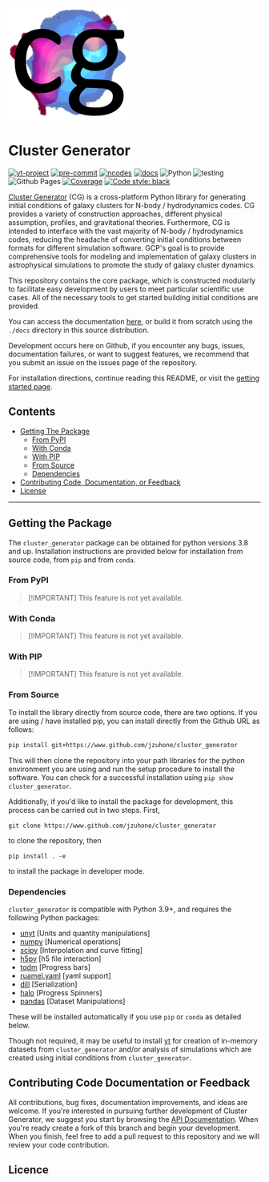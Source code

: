 ![logo](/docs/source/_images/cluster_generator_logo.png)

# Cluster Generator

[![yt-project](https://img.shields.io/static/v1?label=%22works%20with%22&message=%22yt%22&color=%22blueviolet%22)](https://yt-project.org)
[![pre-commit](https://img.shields.io/badge/pre--commit-enabled-brightgreen?logo=pre-commit)](https://github.com/pre-commit/pre-commit)
[![ncodes](https://img.shields.io/static/v1?label=%22Implemented%20Sim.%20Codes%22&message=%227%22&color=%22red%22)](https://jzuhone.github.io/cluster_generator/build/html/codes.html)
[![docs](https://img.shields.io/badge/docs-latest-brightgreen.svg)](https://zjuhone.github.io/cluster_generator)
![Python](https://img.shields.io/badge/Python_support-3.9+-orange.svg)
![testing](https://github.com/jzuhone/cluster_generator/actions/workflows/build-test.yml/badge.svg)
![Github Pages](https://github.com/Jzuhone/cluster_generator/actions/workflows/build-docs.yml/badge.svg)
[![Coverage](https://coveralls.io/repos/github/Eliza-Diggins/cluster_generator/badge.svg?branch=master)](https://coveralls.io/github/Eliza-Diggins/cluster_generator)
[![Code style: black](https://img.shields.io/badge/code%20style-black-000000.svg)](https://github.com/psf/black)

[Cluster Generator](https://jzuhone.github.io/cluster_generator) (CG) is a cross-platform Python library for generating initial conditions of galaxy clusters for N-body / hydrodynamics codes.
CG provides a variety of construction approaches, different physical assumption, profiles, and gravitational theories. Furthermore, CG is intended to interface with
the vast majority of N-body / hydrodynamics codes, reducing the headache of converting initial conditions between formats for different simulation software. GCP's goal is to provide
comprehensive tools for modeling and implementation of galaxy clusters in astrophysical simulations to promote the study of galaxy cluster dynamics.

This repository contains the core package, which is constructed modularly to facilitate easy development by users to meet particular scientific use cases. All of the
necessary tools to get started building initial conditions are provided.

You can access the documentation [here](http:jzuhone.github.io/cluster_generator), or build it from scratch using the `./docs` directory in this source distribution.

Development occurs here on Github, if you encounter any bugs, issues, documentation failures, or want to suggest features, we recommend that you submit an issue on
the issues page of the repository.

For installation directions, continue reading this README, or visit the [getting started page](https://jzuhone.github.io/cluster_generator/build/html/Getting_Started.html).

## Contents

- [Getting The Package](#getting-the-package)
  - [From PyPI](#from-pypi)
  - [With Conda](#with-conda)
  - [With PIP](#with-pip)
  - [From Source](#from-source)
  - [Dependencies](#dependencies)
- [Contributing Code, Documentation, or Feedback](#contributing-code-documentation-or-feedback)
- [License](#licence)

______________________________________________________________________

## Getting the Package

The `cluster_generator` package can be obtained for python versions 3.8 and up. Installation instructions are provided
below for installation from source code, from `pip` and from `conda`.

### From PyPI

> \[!IMPORTANT\]
> This feature is not yet available.

### With Conda

> \[!IMPORTANT\]
> This feature is not yet available.

### With PIP

> \[!IMPORTANT\]
> This feature is not yet available.

### From Source

To install the library directly from source code, there are two options. If you are using / have installed pip, you can
install directly from the Github URL as follows:

```bash
pip install git+https://www.github.com/jzuhone/cluster_generator
```

This will then clone the repository into your path libraries for the python environment you are using and run the setup procedure to install
the software. You can check for a successful installation using `pip show cluster_generator`.

Additionally, if you'd like to install the package for development, this process can be carried out in two steps. First,

```
git clone https://www.github.com/jzuhone/cluster_generator
```

to clone the repository, then

```
pip install . -e
```

to install the package in developer mode.

### Dependencies

`cluster_generator` is compatible with Python 3.9+, and requires the following
Python packages:

- [unyt](http://unyt.readthedocs.org%3E) \[Units and quantity manipulations\]
- [numpy](http://www.numpy.org) \[Numerical operations\]
- [scipy](http://www.scipy.org) \[Interpolation and curve fitting\]
- [h5py](http://www.h5py.org%3E) \[h5 file interaction\]
- [tqdm](https://tqdm.github.io) \[Progress bars\]
- [ruamel.yaml](https://yaml.readthedocs.io) \[yaml support\]
- [dill](https://github.com/uqfoundation/dill) \[Serialization\]
- [halo](https://github.com/manrajgrover/halo) \[Progress Spinners\]
- [pandas](https://github.com/pandas-dev/pandas) \[Dataset Manipulations\]

These will be installed automatically if you use `pip` or `conda` as detailed below.

Though not required, it may be useful to install [yt](https://yt-project.org)
for creation of in-memory datasets from `cluster_generator` and/or analysis of
simulations which are created using initial conditions from
`cluster_generator`.

## Contributing Code Documentation or Feedback

All contributions, bug fixes, documentation improvements, and ideas are welcome. If you're interested in pursuing further development of
Cluster Generator, we suggest you start by browsing the [API Documentation](https://jzuhone.github.io/cluster_generator/build/html/api.html). When you're ready
create a fork of this branch and begin your development. When you finish,
feel free to  add a pull request to this repository and we will review your code contribution.

## Licence

